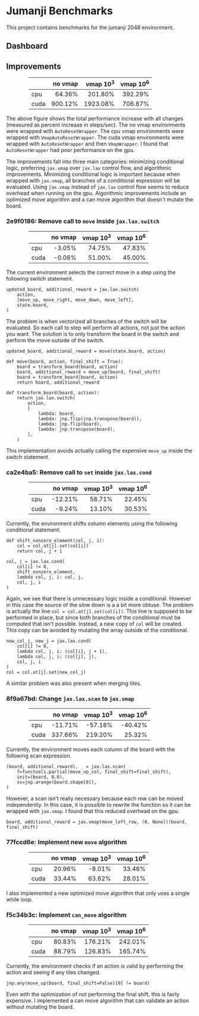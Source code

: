 # Jumanji Benchmarks

This project contains benchmarks for the jumanji 2048 environment.

## Dashboard

## Improvements

<div style="margin-left: auto;
            margin-right: auto;
            width: min(24rem, 100%)">

|      | no vmap | vmap 10<sup>3</sup> | vmap 10<sup>6</sup> |
|:-----|-:|-:|-:|
| cpu  | 64.36%  | 201.80%  | 392.29% |
| cuda | 900.12% | 1923.08% | 706.87% |
</div>

The above figure shows the total performance increase with all changes (measured as percent increase in steps/sec). The no vmap environments were wrapped with `AutoResetWrapper`. The cpu vmap environments were wrapped with `VmapAutoResetWrapper`. The cuda vmap environments were wrapped with `AutoResetWrapper` and then `VmapWrapper`. I found that `AutoResetWrapper` had poor performance on the gpu.

The improvements fall into three main categories: minimizing conditional logic, preferring `jax.vmap` over `jax.lax` control flow, and algorithmic improvements. Minimizing conditional logic is important because when wrapped with `jax.vmap`, all branches of a conditional expression will be evaluated. Using `jax.vmap` instead of `jax.lax` control flow seems to reduce overhead when running on the gpu. Algorithmic improvements include an optimized move algorithm and a can move algorithm that doesn't mutate the board.

### 2e9f0186: Remove call to `move` inside `jax.lax.switch`

<div style="margin-left: auto;
            margin-right: auto;
            width: min(24rem, 100%)">

|      | no vmap | vmap 10<sup>3</sup> | vmap 10<sup>6</sup> |
|:-----|-:|-:|-:|
| cpu  | -3.05% | 74.75% | 47.83% |
| cuda | -0.06% | 51.00% | 45.00% |
</div>

The current environment selects the correct move in a step using the following switch statement.
```
updated_board, additional_reward = jax.lax.switch(
    action,
    [move_up, move_right, move_down, move_left],
    state.board,
)
```
The problem is when vectorized all branches of the switch will be evaluated. So each call to step will perform all actions, not just the action you want. The solution is to only transform the board in the switch and perform the move outside of the switch.
```
updated_board, additional_reward = move(state.board, action)

def move(board, action, final_shift = True):
    board = transform_board(board, action)
    board, additional_reward = move_up(board, final_shift)
    board = transform_board(board, action)
    return board, additional_reward

def transform_board(board, action):
    return jax.lax.switch(
        action,
        [
            lambda: board,
            lambda: jnp.flip(jnp.transpose(board)),
            lambda: jnp.flip(board),
            lambda: jnp.transpose(board),
        ],
    )
```
This implementation avoids actually calling the expensive `move_up` inside the switch statement.

### ca2e4ba5: Remove call to `set` inside `jax.lax.cond`

<div style="margin-left: auto;
            margin-right: auto;
            width: min(24rem, 100%)">

|      | no vmap | vmap 10<sup>3</sup> | vmap 10<sup>6</sup> |
|:-----|-:|-:|-:|
| cpu  | -12.21% | 58.71% | 22.45% |
| cuda | -9.24%  | 13.10% | 30.53% |
</div>

Currently, the environment shifts column elements using the following conditional statement.

```
def shift_nonzero_element(col, j, i):
    col = col.at[j].set(col[i])
    return col, j + 1

col, j = jax.lax.cond(
    col[i] != 0,
    shift_nonzero_element,
    lambda col, j, i: col, j,
    col, j, i
)
```

Again, we see that there is unnecessary logic inside a conditional. However in this case the source of the slow down is a a bit more obtuse. The problem is actually the line `col = col.at[j].set(col[i])`. This line is supposed to be performed in place, but since both branches of the conditional must be computed that isn't possible. Instead, a new copy of `col` will be created. This copy can be avoided by mutating the array outside of the conditional.

```
new_col_j, new_j = jax.lax.cond(
    col[i] != 0,
    lambda col, j, i: (col[i], j + 1),
    lambda col, j, i: (col[j], j),
    col, j, i
)
col = col.at[j].set(new_col_j)
```

A similar problem was also present when merging tiles.

### 8f9a67bd: Change `jax.lax.scan` to `jax.vmap`

<div style="margin-left: auto;
            margin-right: auto;
            width: min(24rem, 100%)">

|      | no vmap | vmap 10<sup>3</sup> | vmap 10<sup>6</sup> |
|:-----|-:|-:|-:|
| cpu  | -11.71% | -57.18% | -40.42% |
| cuda | 337.66% | 219.20% | 25.32%  |
</div>

Currently, the environment moves each column of the board with the following scan expression.

```
(board, additional_reward), _ = jax.lax.scan(
    f=functools.partial(move_up_col, final_shift=final_shift),
    init=(board, 0.0),
    xs=jnp.arange(board.shape[0]),
)
```

However, a scan isn't really necessary because each row can be moved independently. In this case, it is possible to rewrite the function so it can be wrapped with `jax.vmap`. I found that this reduced overhead on the gpu.

```
board, additional_reward = jax.vmap(move_left_row, (0, None))(board, final_shift)
```

### 77fccd6e: Implement new `move` algorithm

<div style="margin-left: auto;
            margin-right: auto;
            width: min(24rem, 100%)">

|      | no vmap | vmap 10<sup>3</sup> | vmap 10<sup>6</sup> |
|:-----|-:|-:|-:|
| cpu  | 20.96% | -8.01% | 33.46% |
| cuda | 33.44% | 63.62% | 28.01% |
</div>

I also implemented a new optimized move algorithm that only uses a single while loop.

### f5c34b3c: Implement `can_move` algorithm

<div style="margin-left: auto;
            margin-right: auto;
            width: min(24rem, 100%)">

|      | no vmap | vmap 10<sup>3</sup> | vmap 10<sup>6</sup> |
|:-----|-:|-:|-:|
| cpu  | 80.83% | 176.21% | 242.01% |
| cuda | 88.79% | 126.83% | 165.74% |
</div>

Currently, the environment checks if an action is valid by performing the action and seeing if any tiles changed. 

```
jnp.any(move_up(board, final_shift=False)[0] != board)
```

Even with the optimization of not performing the final shift, this is fairly expensive. I implemented a can move algorithm that can validate an action without mutating the board.